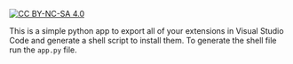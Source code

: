 [![CC BY-NC-SA 4.0][cc-by-nc-sa-shield]][cc-by-nc-sa]

[cc-by-nc-sa]: http://creativecommons.org/licenses/by-nc-sa/4.0/
[cc-by-nc-sa-shield]: https://img.shields.io/badge/License-CC%20BY--NC--SA%204.0-yellow.svg?style=flat-square

This is a simple python app to export all of your extensions in Visual Studio Code and generate a shell script to install them.
To generate the shell file run the `app.py` file.

